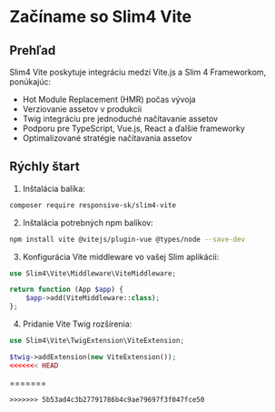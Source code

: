 # Začíname so Slim4 Vite

## Prehľad

Slim4 Vite poskytuje integráciu medzi Vite.js a Slim 4 Frameworkom, ponúkajúc:

- Hot Module Replacement (HMR) počas vývoja
- Verziovanie assetov v produkcii
- Twig integráciu pre jednoduché načítavanie assetov
- Podporu pre TypeScript, Vue.js, React a ďalšie frameworky
- Optimalizované stratégie načítavania assetov

## Rýchly štart

1. Inštalácia balíka:
```bash
composer require responsive-sk/slim4-vite
```

2. Inštalácia potrebných npm balíkov:
```bash
npm install vite @vitejs/plugin-vue @types/node --save-dev
```

3. Konfigurácia Vite middleware vo vašej Slim aplikácii:
```php
use Slim4\Vite\Middleware\ViteMiddleware;

return function (App $app) {
    $app->add(ViteMiddleware::class);
};
```

4. Pridanie Vite Twig rozšírenia:
```php
use Slim4\Vite\TwigExtension\ViteExtension;

$twig->addExtension(new ViteExtension());
<<<<<<< HEAD
```
=======
```
>>>>>>> 5b53ad4c3b27791786b4c9ae79697f3f047fce50
